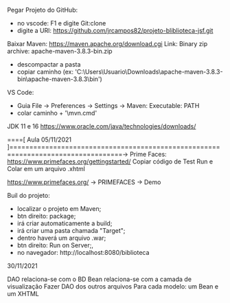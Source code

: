 Pegar Projeto do GitHub:
- no vscode: F1 e digite Git:clone
- digite a URl: https://github.com/jrcampos82/projeto-bliblioteca-jsf.git

Baixar Maven:
https://maven.apache.org/download.cgi
Link: Binary zip archive: apache-maven-3.8.3-bin.zip
 
- descompactar a pasta
- copiar caminho (ex: 'C:\Users\Usuario\Downloads\apache-maven-3.8.3-bin\apache-maven-3.8.3\bin')

VS Code:
- Guia File -> Preferences -> Settings -> Maven: Executable: PATH
- colar caminho + '\mvn.cmd'

JDK 11 e 16
https://www.oracle.com/java/technologies/downloads/


====[ Aula 05/11/2021 ]==================================================================================->
Prime Faces:
https://www.primefaces.org/gettingstarted/
Copiar código de Test Run e Colar em um arquivo .xhtml

https://www.primefaces.org/ -> PRIMEFACES -> Demo

Buil do projeto:
- localizar o projeto em Maven;
- btn direito: package;
- irá criar automaticamente a build;
- irá criar uma pasta chamada "Target";
- dentro haverá um arquivo .war;
- btn direito: Run on Server;,
- no navegador: http://localhost:8080/biblioteca
 
 
30/11/2021 

DAO relaciona-se com o BD
Bean relaciona-se com a camada de visualização
Fazer DAO dos outros arquivos
Para cada modelo: um Bean e um XHTML
